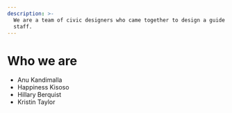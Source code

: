 ```yaml
---
description: >-
  We are a team of civic designers who came together to design a guide for City
  staff.
---
```


# Who we are

* Anu Kandimalla
* Happiness Kisoso&#x20;
* Hillary Berquist
* Kristin Taylor &#x20;
